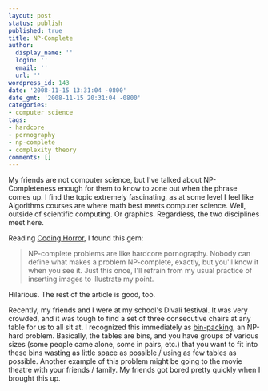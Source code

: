 ```yaml
---
layout: post
status: publish
published: true
title: NP-Complete
author:
  display_name: ''
  login: ''
  email: ''
  url: ''
wordpress_id: 143
date: '2008-11-15 13:31:04 -0800'
date_gmt: '2008-11-15 20:31:04 -0800'
categories:
- computer science
tags:
- hardcore
- pornography
- np-complete
- complexity theory
comments: []
---
```

My friends are not computer science, but I've talked about NP-Completeness enough for them to know to zone out when the phrase comes up.  I find the topic extremely fascinating, as at some level I feel like Algorithms courses are where math best meets computer science.  Well, outside of scientific computing.  Or graphics.  Regardless, the two disciplines meet here.

Reading [Coding Horror](http://www.codinghorror.com/blog/archives/001187.html), I found this gem:

> NP-complete problems are like hardcore pornography. Nobody can define what makes a problem NP-complete, exactly, but you'll know it when you see it. Just this once, I'll refrain from my usual practice of inserting images to illustrate my point.

Hilarious.  The rest of the article is good, too.

Recently, my friends and I were at my school's Divali festival.  It was very crowded, and it was tough to find a set of three consecutive chairs at any table for us to all sit at.  I recognized this immediately as [bin-packing](http://en.wikipedia.org/wiki/Bin_packing), an NP-hard problem.  Basically, the tables are bins, and you have groups of various sizes (some people came alone, some in pairs, etc.) that you want to fit into these bins wasting as little space as possible / using as few tables as possible.  Another example of this problem might be going to the movie theatre with your friends / family.  My friends got bored pretty quickly when I brought this up.
